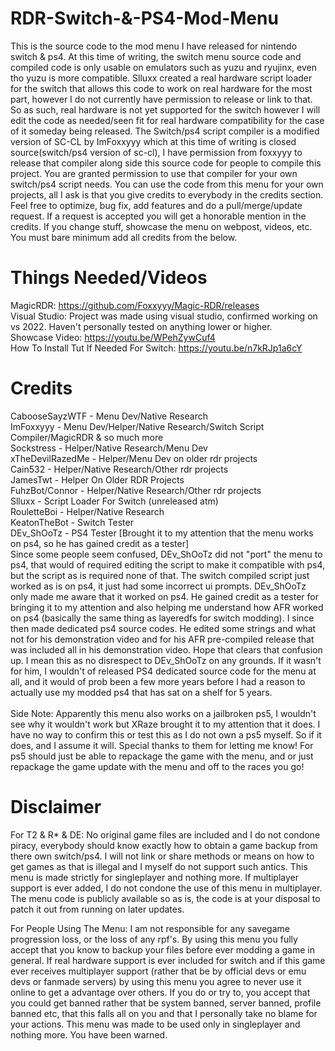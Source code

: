 # RDR-Switch-&-PS4-Mod-Menu
This is the source code to the mod menu I have released for nintendo switch & ps4.
At this time of writing, the switch menu source code and compiled code is only usable on emulators such as yuzu and ryujinx, even tho yuzu is more compatible.
Slluxx created a real hardware script loader for the switch that allows this code to work on real hardware for the most part, however I do not currently have permission to release or link to that.
So as such, real hardware is not yet supported for the switch however I will edit the code as needed/seen fit for real hardware compatibility for the case of it someday being released.
The Switch/ps4 script compiler is a modified version of SC-CL by ImFoxxyyy which at this time of writing is closed source(switch/ps4 version of sc-cl), I have permission from foxxyyy to release that compiler along side this source code for people to compile this project. You are granted permission to use that compiler for your own switch/ps4 script needs.
You can use the code from this menu for your own projects, all I ask is that you give credits to everybody in the credits section. Feel free to optimize, bug fix, add features and do a pull/merge/update request. If a request is accepted you will get a honorable mention in the credits. If you change stuff, showcase the menu on webpost, videos, etc. You must bare minimum add all credits from the below.

# Things Needed/Videos
MagicRDR: https://github.com/Foxxyyy/Magic-RDR/releases<br>
Visual Studio: Project was made using visual studio, confirmed working on vs 2022. Haven't personally tested on anything lower or higher.<br>
Showcase Video: https://youtu.be/WPehZywCuf4<br>
How To Install Tut If Needed For Switch: https://youtu.be/n7kRJp1a6cY

# Credits
CabooseSayzWTF - Menu Dev/Native Research<br>
ImFoxxyyy - Menu Dev/Helper/Native Research/Switch Script Compiler/MagicRDR & so much more<br>
Sockstress - Helper/Native Research/Menu Dev<br>
xTheDevilRazedMe - Helper/Menu Dev on older rdr projects<br>
Cain532 - Helper/Native Research/Other rdr projects<br>
JamesTwt - Helper On Older RDR Projects<br>
FuhzBot/Connor - Helper/Native Research/Other rdr projects<br>
Slluxx - Script Loader For Switch (unreleased atm)<br>
RouletteBoi - Helper/Native Research<br>
KeatonTheBot - Switch Tester<br>
DEv_ShOoTz - PS4 Tester [Brought it to my attention that the menu works on ps4, so he has gained credit as a tester]<br>
Since some people seem confused, DEv_ShOoTz did not "port" the menu to ps4, that would of required editing the script to make it compatible with ps4, but the script as is required none of that. The switch compiled script just worked as is on ps4, it just had some incorrect ui prompts. DEv_ShOoTz only made me aware that it worked on ps4. He gained credit as a tester for bringing it to my attention and also helping me understand how AFR worked on ps4 (basically the same thing as layeredfs for switch modding). I since then made dedicated ps4 source codes. He edited some strings and what not for his demonstration video and for his AFR pre-compiled release that was included all in his demonstration video. Hope that clears that confusion up. I mean this as no disrespect to DEv_ShOoTz on any grounds. If it wasn't for him, I wouldn't of released PS4 dedicated source code for the menu at all, and it would of prob been a few more years before I had a reason to actually use my modded ps4 that has sat on a shelf for 5 years.<br>
<br>
Side Note: Apparently this menu also works on a jailbroken ps5, I wouldn't see why it wouldn't work but XRaze brought
           it to my attention that it does. I have no way to confirm this or test this as I do not own a ps5 myself.
           So if it does, and I assume it will. Special thanks to them for letting me know! For ps5 should just be able
           to repackage the game with the menu, and or just repackage the game update with the menu and off to the races
           you go!
   

# Disclaimer
For T2 & R* & DE: No original game files are included and I do not condone piracy, everybody should know exactly how to obtain a game backup from there own switch/ps4. I will not link or share methods or means on how to get games as that is illegal and I myself do not support such antics. This menu is made strictly for singleplayer and nothing more. If multiplayer support is ever added, I do not condone the use of this menu in multiplayer. The menu code is publicly available so as is, the code is at your disposal to patch it out from running on later updates.

For People Using The Menu: I am not responsible for any savegame progression loss, or the loss of any rpf's. By using this menu you fully accept that you know to backup your files before ever modding a game in general. If real hardware support is ever included for switch and if this game ever receives multiplayer support (rather that be by official devs or emu devs or fanmade servers)
by using this menu you agree to never use it online to get a advantage over others. If you do or try to, you accept that you could get banned rather that be system banned, server banned, profile banned etc, that this falls all on you and that I personally take no blame for your actions. This menu was made to be used only in singleplayer and nothing more. You have been warned.
